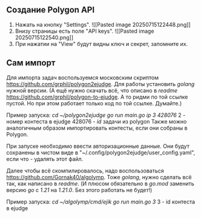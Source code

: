 ## Создание Polygon API

1. Нажать на кнопку "Settings".
	![[Pasted image 20250715122448.png]]
2. Внизу страницы есть поле "API keys".
	![[Pasted image 20250715122540.png]]
3. При нажатии на "View" будут видны ключ и секрет, запомните их.

## Сам импорт

Для импорта задач воспользуемся московским скриптом https://github.com/grphil/polygon2ejudge. Для работы установить *golang* нужной версии. (А ещё нужно скачать всё, что описано в *readme* https://github.com/grphil/polygon-to-ejudge. А то ридми по той ссылке пустой. Но при этом работает только код по той ссылке. Думайте.)

Пример запуска:
*cd ~/polygon2ejudge*
*go run main.go ip 3 428076*
2 - номер контеста в ejudge
428076 - *id* задачи из polygon
Также можно аналогичным образом импортировать контесты, если они собраны в Polygon.

При запуске необходимо ввести авторизационные данные. Они будут сохранены в чистом виде в "~/.config/polygon2ejudge/user_config.yaml", если что - удалять этот файл.

Далее чтобы всё скомпилировалось, надо воспользоваться https://github.com/Gornak40/algolymp. Тоже *golang*, нужно сделать всё так, как написано в *readme*. (И плюсом обязательно в *go.mod* заменить версию *go* с *1.21* на *1.21.0*. Без этого работать не будет!)

Пример запуска:
*cd ~/algolymp/cmd/ejik*
*go run main.go 3*
3 - id контеста в ejudge